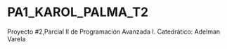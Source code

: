 # PA1_KAROL_PALMA_T2
Proyecto #2,Parcial II de Programación Avanzada I. Catedrático: Adelman Varela
